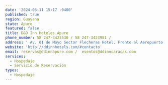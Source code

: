 ```yaml
---
date: '2024-03-11 15:17 -0400'
published: true
region: Guayana
state: Apure
featured: false
title: D&D Inn Hoteles Apure
phone_number: 58 247-3423530 / 58 247-3423981 /
address: ' Av. 01 de Mayo Sector Flecheras Hotel. Frente al Aeropuerto Flecheras.'
website: 'http://ddinnhotels.com/#contacto'
email: reservas@ddinnapure.com /  eventos@ddinncaracas.com
services:
  - Hospedaje
  - Servicio de Reservación
types:
  - Hospedaje
---
```

